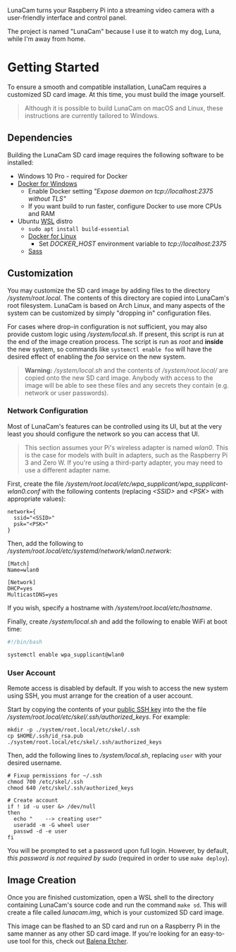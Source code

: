 LunaCam turns your Raspberry Pi into a streaming video camera with a user-friendly interface and
control panel.

The project is named "LunaCam" because I use it to watch my dog, Luna, while I'm away from home.


# Getting Started

To ensure a smooth and compatible installation, LunaCam requires a customized SD card image. At this
time, you must build the image yourself.

> Although it is possible to build LunaCam on macOS and Linux, these instructions are currently
> tailored to Windows.

## Dependencies

Building the LunaCam SD card image requires the following software to be installed:

* Windows 10 Pro - required for Docker
* [Docker for Windows](https://docs.docker.com/docker-for-windows/install/)
  * Enable Docker setting *"Expose daemon on tcp://localhost:2375 without TLS"*
  * If you want build to run faster, configure Docker to use more CPUs and RAM
* Ubuntu [WSL](https://docs.microsoft.com/en-us/windows/wsl/install-win10) distro
  * `sudo apt install build-essential`
  * [Docker for Linux](https://docs.docker.com/install/linux/docker-ce/ubuntu/)
    * Set *DOCKER_HOST* environment variable to *tcp://localhost:2375*
  * [Sass](https://sass-lang.com/install)

## Customization

You may customize the SD card image by adding files to the directory */system/root.local*. The
contents of this directory are copied into LunaCam's root filesystem. LunaCam is based on Arch
Linux, and many aspects of the system can be customized by simply "dropping in" configuration files.

For cases where drop-in configuration is not sufficient, you may also provide custom logic using
*/system/local.sh*. If present, this script is run at the end of the image creation process. The
script is run as *root* and **inside** the new system, so commands like `systemctl enable foo` will
have the desired effect of enabling the *foo* service on the new system.

> **Warning:** */system/local.sh* and the contents of */system/root.local/* are copied onto the new
> SD card image. Anybody with access to the image will be able to see these files and any secrets
> they contain (e.g. network or user passwords).

### Network Configuration

Most of LunaCam's features can be controlled using its UI, but at the very least you should
configure the network so you can access that UI.

> This section assumes your Pi's wireless adapter is named *wlan0*. This is the case for models with
> built in adapters, such as the Raspberry Pi 3 and Zero W. If you're using a third-party adapter,
> you may need to use a different adapter name.

First, create the file */system/root.local/etc/wpa_supplicant/wpa_supplicant-wlan0.conf* with the
following contents (replacing *\<SSID>* and *\<PSK>* with appropriate values):

```
network={
  ssid="<SSID>"
  psk="<PSK>"
}
```

Then, add the following to */system/root.local/etc/systemd/network/wlan0.network*:

```
[Match]
Name=wlan0

[Network]
DHCP=yes
MulticastDNS=yes
```

If you wish, specify a hostname with */system/root.local/etc/hostname*.

Finally, create */system/local.sh* and add the following to enable WiFi at boot time:

```bash
#!/bin/bash

systemctl enable wpa_supplicant@wlan0
```

### User Account

Remote access is disabled by default. If you wish to access the new system using SSH, you must
arrange for the creation of a user account.

Start by copying the contents of your [public SSH key](https://wiki.archlinux.org/index.php/SSH_keys)
into the the file */system/root.local/etc/skel/.ssh/authorized_keys*. For example:

```shell
mkdir -p ./system/root.local/etc/skel/.ssh
cp $HOME/.ssh/id_rsa.pub ./system/root.local/etc/skel/.ssh/authorized_keys
```

Then, add the following lines to */system/local.sh*, replacing `user` with your desired username.

```shell
# Fixup permissions for ~/.ssh
chmod 700 /etc/skel/.ssh
chmod 640 /etc/skel/.ssh/authorized_keys

# Create account
if ! id -u user &> /dev/null
then
  echo "    --> creating user"
  useradd -m -G wheel user
  passwd -d -e user
fi
```

You will be prompted to set a password upon full login. However, by default, *this password is not
required by sudo* (required in order to use `make deploy`).

## Image Creation

Once you are finished customization, open a WSL shell to the directory containing LunaCam's source
code and run the command `make sd`. This will create a file called *lunacam.img*, which is your
customized SD card image.

This image can be flashed to an SD card and run on a Raspberry Pi in the same manner as any other SD
card image. If you're looking for an easy-to-use tool for this, check out
[Balena Etcher](https://www.balena.io/etcher/).
